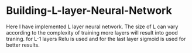 # Building-L-layer-Neural-Network
Here I have implemented L layer neural network. The size of L can vary according to the complexity of training more layers will result into good traning.
for L-1 layers Relu is used and for the last layer sigmoid is used for better results.
